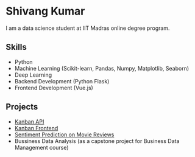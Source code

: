 # Shivang Kumar

I am a data science student at IIT Madras online degree program.

## Skills

- Python
- Machine Learning (Scikit-learn, Pandas, Numpy, Matplotlib, Seaborn)
- Deep Learning
- Backend Development (Python Flask)
- Frontend Development (Vue.js)

## Projects

- [Kanban API](https://www.github.com/kumar-shivang/Kanban-API-backend)
- [Kanban Frontend](https://www.github.com/kumar-shivang/Kanban-vue3-frontend)
- [Sentiment Prediction on Movie Reviews](https://www.kaggle.com/code/shivangkumar1/21f2001304-notebook-t22023)
- Bussiness Data Analysis (as a capstone project for Business Data Management course)

